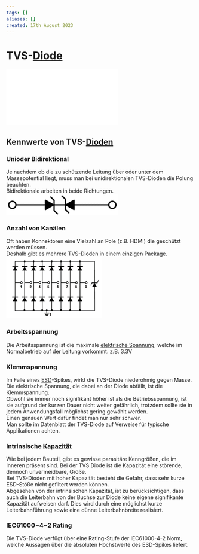 ```yaml
---
tags: []
aliases: []
created: 17th August 2023
---
```


# TVS-[Diode](Diode.md)

![](../ESD.md)

## Kennwerte von TVS-[Dioden](Diode.md)

### Unioder Bidirektional

Je nachdem ob die zu schützende Leitung über oder unter dem Massepotential liegt, muss man bei unidirektionalen TVS-Dioden die Polung beachten.  
Bidirektionale arbeiten in beide Richtungen.  
![invert_dark](../assets/TVS-Diode.png)

### Anzahl von Kanälen

Oft haben Konnektoren eine Vielzahl an Pole (z.B. HDMI) die geschützt werden müssen.  
Deshalb gibt es mehrere TVS-Dioden in einem einzigen Package.  
![invert_dark](../assets/SC7538.png)

### Arbeitsspannung

Die Arbeitsspannung ist die maximale [elektrische Spannung](../../Elektrotechnik/elektrische%20Spannung.md), welche im Normalbetrieb auf der Leitung vorkommt. z.B. 3.3V

### Klemmspannung

Im Falle eines [ESD](../ESD.md)-Spikes, wirkt die TVS-Diode niederohmig gegen Masse.  
Die elektrische Spannung, die dabei an der Diode abfällt, ist die Klemmspannung.  
Obwohl sie immer noch signifikant höher ist als die Betriebsspannung, ist sie aufgrund der kurzen Dauer nicht weiter gefährlich, trotzdem sollte sie in jedem Anwendungsfall möglichst gering gewählt werden.  
Einen genauen Wert dafür findet man nur sehr schwer.  
Man sollte im Datenblatt der TVS-Diode auf Verweise für typische Applikationen achten.

### Intrinsische [Kapazität](../../Elektrotechnik/Kapazität.md)

Wie bei jedem Bauteil, gibt es gewisse parasitäre Kenngrößen, die im Inneren präsent sind. Bei der TVS Diode ist die Kapazität eine störende, dennoch unvermeidbare, Größe.  
Bei TVS-Dioden mit hoher Kapazität besteht die Gefahr, dass sehr kurze ESD-Stöße nicht gefiltert werden können.  
Abgesehen von der intrinsischen Kapazität, ist zu berücksichtigen, dass auch die Leiterbahn von der Buchse zur Diode keine eigene signifikante Kapazität aufweisen darf. Dies wird durch eine möglichst kurze Leiterbahnführung sowie eine dünne Leiterbahnbreite realisiert.

### IEC61000−4−2 Rating

Die TVS-Diode verfügt über eine Rating-Stufe der IEC61000-4-2 Norm, welche Aussagen über die absoluten Höchstwerte des ESD-Spikes liefert.
